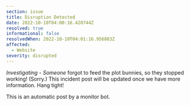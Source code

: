 ```yaml
---
section: issue
title: Disruption Detected
date: 2022-10-10T04:00:16.420744Z
resolved: true
informational: false
resolvedWhen: 2022-10-10T04:01:16.956883Z
affected:
  - Website
severity: disrupted
---
```

*Investigating* - _Someone_ forgot to feed the plot bunnies, so they stopped working! (Sorry.) This incident post will be updated once we have more information. Hang tight!

This is an automatic post by a monitor bot.
        
